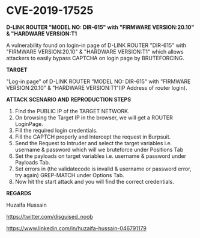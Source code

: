 # CVE-2019-17525

**D-LINK ROUTER "MODEL NO: DIR-615" with "FIRMWARE VERSION:20.10" &amp; "HARDWARE VERSION:T1**

A vulnerability found on login-in page of D-LINK ROUTER "DIR-615" with "FIRMWARE VERSION:20.10" & "HARDWARE VERSION:T1" which allows attackers to easily bypass CAPTCHA on login page by BRUTEFORCING.

**TARGET**

"Log-in page" of D-LINK ROUTER "MODEL NO: DIR-615" with "FIRMWARE VERSION:20.10" & "HARDWARE VERSION:T1"(IP Address of router login).

**ATTACK SCENARIO AND REPRODUCTION STEPS**

1. Find the PUBLIC IP of the TARGET NETWORK.
2. On browsing the Target IP in the browser, we will get a ROUTER LoginPage.
3. Fill the required login credentials.
4. Fill the CAPTCH properly and Intercept the request in Burpsuit.
5. Send the Request to Intruder and select the target variables i.e. username & password which will we bruteforce under Positions Tab
6. Set the payloads on target variables i.e. username & password under Payloads Tab.
7. Set errors in (the validatecode is invalid & username or password error, try again) GREP-MATCH under Options Tab.
8. Now hit the start attack and you will find the correct credentials.

**REGARDS**

Huzaifa Hussain

https://twitter.com/disguised_noob

https://www.linkedin.com/in/huzaifa-hussain-046791179
